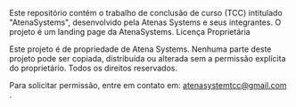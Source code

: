 Este repositório contém o trabalho de conclusão de curso (TCC) intitulado "AtenaSystems", desenvolvido pela Atenas Systems e seus integrantes. O projeto é um landing page da AtenaSystems. Licença Proprietária

Este projeto é de propriedade de Atena Systems. Nenhuma parte deste projeto pode ser copiada, distribuída ou alterada sem a permissão explícita do proprietário. Todos os direitos reservados.

Para solicitar permissão, entre em contato em: atenasystemtcc@gmail.com .

